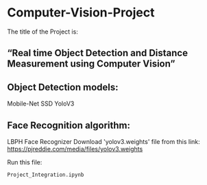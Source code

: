 # Computer-Vision-Project
The title of the Project is:
## “Real time Object Detection and Distance Measurement using Computer Vision”
## Object Detection models:
Mobile-Net SSD
YoloV3

## Face Recognition algorithm:
LBPH Face Recognizer
Download 'yolov3.weights' file from this link:
https://pjreddie.com/media/files/yolov3.weights

Run this file:
```
Project_Integration.ipynb
```
